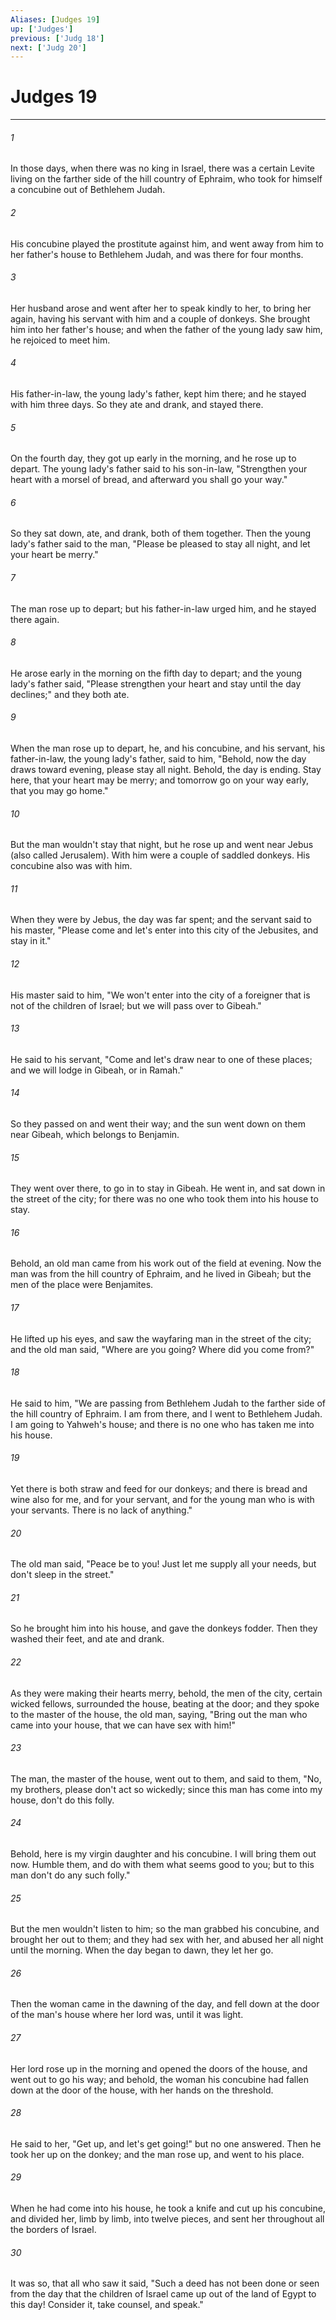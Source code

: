 ```yaml
---
Aliases: [Judges 19]
up: ['Judges']
previous: ['Judg 18']
next: ['Judg 20']
---
```

# Judges 19
***





###### 1 

In those days, when there was no king in Israel, there was a certain Levite living on the farther side of the hill country of Ephraim, who took for himself a concubine out of Bethlehem Judah. 



###### 2 

His concubine played the prostitute against him, and went away from him to her father's house to Bethlehem Judah, and was there for four months. 



###### 3 

Her husband arose and went after her to speak kindly to her, to bring her again, having his servant with him and a couple of donkeys. She brought him into her father's house; and when the father of the young lady saw him, he rejoiced to meet him. 



###### 4 

His father-in-law, the young lady's father, kept him there; and he stayed with him three days. So they ate and drank, and stayed there. 



###### 5 

On the fourth day, they got up early in the morning, and he rose up to depart. The young lady's father said to his son-in-law, "Strengthen your heart with a morsel of bread, and afterward you shall go your way." 



###### 6 

So they sat down, ate, and drank, both of them together. Then the young lady's father said to the man, "Please be pleased to stay all night, and let your heart be merry." 



###### 7 

The man rose up to depart; but his father-in-law urged him, and he stayed there again. 



###### 8 

He arose early in the morning on the fifth day to depart; and the young lady's father said, "Please strengthen your heart and stay until the day declines;" and they both ate. 



###### 9 

When the man rose up to depart, he, and his concubine, and his servant, his father-in-law, the young lady's father, said to him, "Behold, now the day draws toward evening, please stay all night. Behold, the day is ending. Stay here, that your heart may be merry; and tomorrow go on your way early, that you may go home." 



###### 10 

But the man wouldn't stay that night, but he rose up and went near Jebus (also called Jerusalem). With him were a couple of saddled donkeys. His concubine also was with him. 



###### 11 

When they were by Jebus, the day was far spent; and the servant said to his master, "Please come and let's enter into this city of the Jebusites, and stay in it." 



###### 12 

His master said to him, "We won't enter into the city of a foreigner that is not of the children of Israel; but we will pass over to Gibeah." 



###### 13 

He said to his servant, "Come and let's draw near to one of these places; and we will lodge in Gibeah, or in Ramah." 



###### 14 

So they passed on and went their way; and the sun went down on them near Gibeah, which belongs to Benjamin. 



###### 15 

They went over there, to go in to stay in Gibeah. He went in, and sat down in the street of the city; for there was no one who took them into his house to stay. 



###### 16 

Behold, an old man came from his work out of the field at evening. Now the man was from the hill country of Ephraim, and he lived in Gibeah; but the men of the place were Benjamites. 



###### 17 

He lifted up his eyes, and saw the wayfaring man in the street of the city; and the old man said, "Where are you going? Where did you come from?" 



###### 18 

He said to him, "We are passing from Bethlehem Judah to the farther side of the hill country of Ephraim. I am from there, and I went to Bethlehem Judah. I am going to Yahweh's house; and there is no one who has taken me into his house. 



###### 19 

Yet there is both straw and feed for our donkeys; and there is bread and wine also for me, and for your servant, and for the young man who is with your servants. There is no lack of anything." 



###### 20 

The old man said, "Peace be to you! Just let me supply all your needs, but don't sleep in the street." 



###### 21 

So he brought him into his house, and gave the donkeys fodder. Then they washed their feet, and ate and drank. 



###### 22 

As they were making their hearts merry, behold, the men of the city, certain wicked fellows, surrounded the house, beating at the door; and they spoke to the master of the house, the old man, saying, "Bring out the man who came into your house, that we can have sex with him!" 



###### 23 

The man, the master of the house, went out to them, and said to them, "No, my brothers, please don't act so wickedly; since this man has come into my house, don't do this folly. 



###### 24 

Behold, here is my virgin daughter and his concubine. I will bring them out now. Humble them, and do with them what seems good to you; but to this man don't do any such folly." 



###### 25 

But the men wouldn't listen to him; so the man grabbed his concubine, and brought her out to them; and they had sex with her, and abused her all night until the morning. When the day began to dawn, they let her go. 



###### 26 

Then the woman came in the dawning of the day, and fell down at the door of the man's house where her lord was, until it was light. 



###### 27 

Her lord rose up in the morning and opened the doors of the house, and went out to go his way; and behold, the woman his concubine had fallen down at the door of the house, with her hands on the threshold. 



###### 28 

He said to her, "Get up, and let's get going!" but no one answered. Then he took her up on the donkey; and the man rose up, and went to his place. 



###### 29 

When he had come into his house, he took a knife and cut up his concubine, and divided her, limb by limb, into twelve pieces, and sent her throughout all the borders of Israel. 



###### 30 

It was so, that all who saw it said, "Such a deed has not been done or seen from the day that the children of Israel came up out of the land of Egypt to this day! Consider it, take counsel, and speak."
